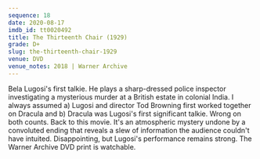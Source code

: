 ```yaml
---
sequence: 18
date: 2020-08-17
imdb_id: tt0020492
title: The Thirteenth Chair (1929)
grade: D+
slug: the-thirteenth-chair-1929
venue: DVD
venue_notes: 2018 | Warner Archive
---
```


Bela Lugosi's first talkie. He plays a sharp-dressed police inspector investigating a mysterious murder at a British estate in colonial India. I always assumed a) Lugosi and director Tod Browning first worked together on <span data-imdb-id="tt0021814">Dracula</span> and b) Dracula was Lugosi's first significant talkie. Wrong on both counts. Back to this movie. It's an atmospheric mystery undone by a convoluted ending that reveals a slew of information the audience couldn't have intuited. Disappointing, but Lugosi's performance remains strong. The Warner Archive DVD print is watchable.
